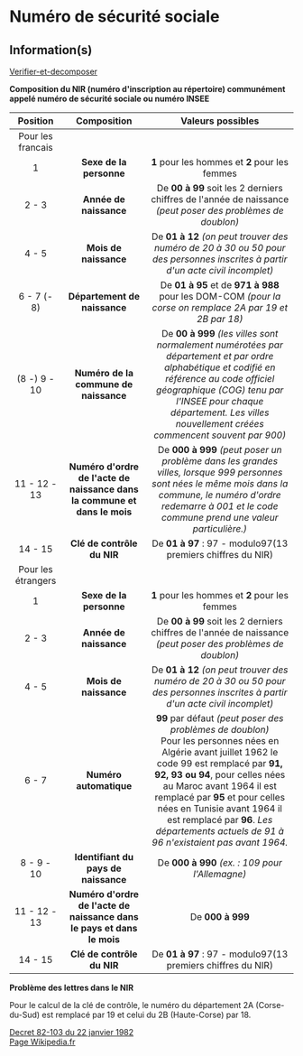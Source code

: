 # Numéro de sécurité sociale

## Information(s)
[Verifier-et-decomposer](https://www.comptavoo.com/Verifier-et-decomposer-un-numero-de-securite-sociale,1070.html)

**Composition du NIR (numéro d'inscription au répertoire) communément appelé numéro de sécurité sociale ou numéro INSEE**

|      Position       |                                Composition                                 |                                                                                                                                                                                Valeurs possibles                                                                                                                                                                                 |
|:-------------------:|:--------------------------------------------------------------------------:|:--------------------------------------------------------------------------------------------------------------------------------------------------------------------------------------------------------------------------------------------------------------------------------------------------------------------------------------------------------------------------------:|
|  Pour les francais  |                                                                            |                                                                                                                                                                                                                                                                                                                                                                                  |
|          1          |                          **Sexe de la personne**                           |                                                                                                                                                                  **1** pour les hommes et **2** pour les femmes                                                                                                                                                                  |
|        2 - 3        |                           **Année de naissance**                           |                                                                                                                                   De **00 à 99** soit les 2 derniers chiffres de l'année de naissance _(peut poser des problèmes de doublon)_                                                                                                                                    |
|        4 - 5        |                           **Mois de naissance**                            |                                                                                                                          De **01 à 12** _(on peut trouver des numéro de 20 à 30 ou 50 pour des personnes inscrites à partir d'un acte civil incomplet)_                                                                                                                          |
|     6 - 7 (- 8)     |                        **Département de naissance**                        |                                                                                                                                     De **01 à 95** et de **971 à 988** pour les DOM-COM _(pour la corse on remplace 2A par 19 et 2B par 18)_                                                                                                                                     |
|    (8 -) 9 - 10     |                   **Numéro de la commune de naissance**                    |                                                       De **00 à 999** _(les villes sont normalement numérotées par département et par ordre alphabétique et codifié en référence au code officiel géographique (COG) tenu par l'INSEE pour chaque département. Les villes nouvellement créées commencent souvent par 900)_                                                       |
|    11 - 12 - 13     | **Numéro d'ordre de l'acte de naissance dans la commune et dans le mois**  |                                                                              De **000 à 999** _(peut poser un problème dans les grandes villes, lorsque 999 personnes sont nées le même mois dans la commune, le numéro d'ordre redemarre à 001 et le code commune prend une valeur particulière.)_                                                                              |
|       14 - 15       |                         **Clé de contrôle du NIR**                         |                                                                                                                                                           De **01 à 97** : 97 - modulo97(13 premiers chiffres du NIR)                                                                                                                                                            |
| Pour les étrangers  |                                                                            |                                                                                                                                                                                                                                                                                                                                                                                  |
|          1          |                          **Sexe de la personne**                           |                                                                                                                                                                  **1** pour les hommes et **2** pour les femmes                                                                                                                                                                  |
|        2 - 3        |                           **Année de naissance**                           |                                                                                                                                   De **00 à 99** soit les 2 derniers chiffres de l'année de naissance _(peut poser des problèmes de doublon)_                                                                                                                                    |
|        4 - 5        |                           **Mois de naissance**                            |                                                                                                                          De **01 à 12** _(on peut trouver des numéro de 20 à 30 ou 50 pour des personnes inscrites à partir d'un acte civil incomplet)_                                                                                                                          |
|        6 - 7        |                           **Numéro automatique**                           | **99** par défaut _(peut poser des problèmes de doublon)_  <br>Pour les personnes nées en Algérie avant juillet 1962 le code 99 est remplacé par **91, 92, 93 ou 94**, pour celles nées au Maroc avant 1964 il est remplacé par **95** et pour celles nées en Tunisie avant 1964 il est remplacé par **96**. _Les départements actuels de 91 à 96 n'existaient pas avant 1964._  |
|     8 - 9 - 10      |                    **Identifiant du pays de naissance**                    |                                                                                                                                                                 De **000 à 990** _(ex. : 109 pour l'Allemagne)_                                                                                                                                                                  |
|    11 - 12 - 13     |   **Numéro d'ordre de l'acte de naissance dans le pays et dans le mois**   |                                                                                                                                                                                 De **000 à 999**                                                                                                                                                                                 |
|       14 - 15       |                         **Clé de contrôle du NIR**                         |                                                                                                                                                           De **01 à 97** : 97 - modulo97(13 premiers chiffres du NIR)                                                                                                                                                            |

**Problème des lettres dans le NIR**

Pour le calcul de la clé de contrôle, le numéro du département 2A (Corse-du-Sud) est remplacé par 19 et celui du 2B (Haute-Corse) par 18.

[Decret 82-103 du 22 janvier 1982](http://www.legifrance.gouv.fr/affichTexte.do?cidTexte=JORFTEXT000000520382&dateTexte=20080601&fastPos=1&fastReqId=1588658576&oldAction=rechTexte=vig)  
[Page Wikipedia.fr](http://fr.wikipedia.org/wiki/Numéro_de_sécurité_sociale_en_France)
